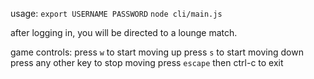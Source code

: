 usage:
`export USERNAME PASSWORD`
`node cli/main.js`

after logging in, you will be directed to a lounge match.

game controls:
press `w` to start moving up
press `s` to start moving down
press any other key to stop moving
press `escape` then ctrl-c to exit
